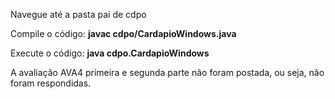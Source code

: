 Navegue até a pasta pai de cdpo

Compile o código:
**javac cdpo/CardapioWindows.java**

Execute o código:
**java cdpo.CardapioWindows**


A avaliação AVA4 primeira e segunda parte não foram postada, ou seja, não foram respondidas.
